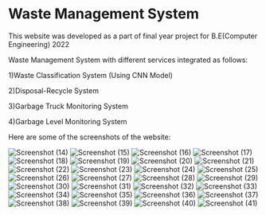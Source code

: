 # Waste Management System

This website was developed as a part of final year project for B.E(Computer Engineering) 2022

Waste Management System with different services integrated as follows:

1)Waste Classification System (Using CNN Model)

2)Disposal-Recycle System

3)Garbage Truck Monitoring System

4)Garbage Level Monitoring System

Here are some of the screenshots of the website:

![Screenshot (14)](https://user-images.githubusercontent.com/60510325/159985771-584b8562-f2bb-45fa-995c-a63bf99d0083.png)
![Screenshot (15)](https://user-images.githubusercontent.com/60510325/159985788-00812bd8-2813-4070-aa0c-a821d92ab387.png)
![Screenshot (16)](https://user-images.githubusercontent.com/60510325/159985794-05274535-cf78-4ef2-8a72-49643289fbe7.png)
![Screenshot (17)](https://user-images.githubusercontent.com/60510325/159985803-a4bb3b8e-8d41-4838-80b2-51dac787c537.png)
![Screenshot (18)](https://user-images.githubusercontent.com/60510325/159985812-3a4ebf4d-235d-4c99-b76f-81de904fdf1f.png)
![Screenshot (19)](https://user-images.githubusercontent.com/60510325/159985828-e4f8884b-ea9c-435b-b8ec-ac3f3fad6d30.png)
![Screenshot (20)](https://user-images.githubusercontent.com/60510325/159985830-4a703ea9-7386-443f-aa1a-8f63d70531f8.png)
![Screenshot (21)](https://user-images.githubusercontent.com/60510325/159985842-69659ad4-ad3b-45c4-976f-d08434422329.png)
![Screenshot (22)](https://user-images.githubusercontent.com/60510325/159985846-4fee4e44-ae52-4ab6-acb0-79ce6d66b34f.png)
![Screenshot (23)](https://user-images.githubusercontent.com/60510325/159985856-b13f54c0-373b-425f-8f9a-44e4438044df.png)
![Screenshot (24)](https://user-images.githubusercontent.com/60510325/159985865-5994b0f5-793c-4928-9a53-99d93cca2010.png)
![Screenshot (25)](https://user-images.githubusercontent.com/60510325/159985871-f0ffb0ca-5b40-4cbe-be34-95c49ed92f5a.png)
![Screenshot (26)](https://user-images.githubusercontent.com/60510325/159985874-0f7e8f46-16f6-4b99-bc90-f2479e84e02f.png)
![Screenshot (27)](https://user-images.githubusercontent.com/60510325/159985876-3bfc43b4-20c3-4c88-aee9-687b1780f404.png)
![Screenshot (28)](https://user-images.githubusercontent.com/60510325/159985878-684072a6-7f04-402f-8573-75723dd4bdad.png)
![Screenshot (29)](https://user-images.githubusercontent.com/60510325/159985882-22860df0-ebe6-46a9-8cb4-55dc3310fe78.png)
![Screenshot (30)](https://user-images.githubusercontent.com/60510325/159985895-8e756d81-96b5-447d-b7e7-ed194efc303b.png)
![Screenshot (31)](https://user-images.githubusercontent.com/60510325/159985899-ed2244a1-d450-412f-9003-d43f3756815e.png)
![Screenshot (32)](https://user-images.githubusercontent.com/60510325/159985915-0dc65c72-7827-4502-bf51-1bb87effcc7a.png)
![Screenshot (33)](https://user-images.githubusercontent.com/60510325/159985924-94d1a55d-7b80-4dc8-8550-61554ea14b68.png)
![Screenshot (34)](https://user-images.githubusercontent.com/60510325/159985941-c916a6a9-d151-4e98-9750-1016dee87b58.png)
![Screenshot (35)](https://user-images.githubusercontent.com/60510325/159985950-d703920e-ac6a-49db-901c-ccc3af948c8b.png)
![Screenshot (36)](https://user-images.githubusercontent.com/60510325/159985957-2d4616d9-dcf5-4154-94c4-00b5b429fcf1.png)
![Screenshot (37)](https://user-images.githubusercontent.com/60510325/159985960-9317529f-176b-4c77-b804-08a2df1fa765.png)
![Screenshot (38)](https://user-images.githubusercontent.com/60510325/159985966-44394024-1f1b-4f22-9f28-664cc2d32940.png)
![Screenshot (39)](https://user-images.githubusercontent.com/60510325/159985971-ae6c32d8-a2da-454d-8262-7af889e6ac4a.png)
![Screenshot (40)](https://user-images.githubusercontent.com/60510325/159985980-a964563a-3a49-4cc1-86ee-1e77a35214f6.png)
![Screenshot (41)](https://user-images.githubusercontent.com/60510325/159985986-b631666e-90a5-4b28-b6dc-af7c697ee0b6.png)


